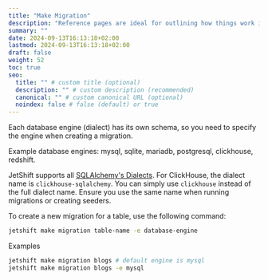 ```yaml
---
title: "Make Migration"
description: "Reference pages are ideal for outlining how things work in terse and clear terms."
summary: ""
date: 2024-09-13T16:13:18+02:00
lastmod: 2024-09-13T16:13:18+02:00
draft: false
weight: 52
toc: true
seo:
  title: "" # custom title (optional)
  description: "" # custom description (recommended)
  canonical: "" # custom canonical URL (optional)
  noindex: false # false (default) or true
---
```


Each database engine (dialect) has its own schema, so you need to specify the engine when creating a migration.

Example database engines: mysql, sqlite, mariadb, postgresql, clickhouse, redshift.

JetShift supports all [SQLAlchemy's Dialects](https://docs.sqlalchemy.org/en/20/dialects/). For ClickHouse, the dialect name is `clickhouse-sqlalchemy`. You can simply use `clickhouse` instead of the full dialect name. Ensure you use the same name when running migrations or creating seeders.

To create a new migration for a table, use the following command:

```bash
jetshift make migration table-name -e database-engine
```

Examples

```bash
jetshift make migration blogs # default engine is mysql
jetshift make migration blogs -e mysql
```
